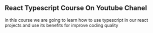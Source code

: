 ## React Typescript Course On Youtube Chanel
in this course we are going to learn how to use typescript in our react projects and use its benefits for improve coding quality